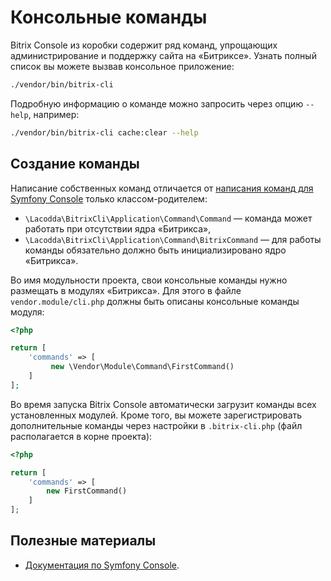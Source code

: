 # Консольные команды

Bitrix Console из коробки содержит ряд команд, упрощающих администрирование и поддержку сайта на «Битриксе». Узнать 
полный список вы можете вызвав консольное приложение:

```bash
./vendor/bin/bitrix-cli
```

Подробную информацию о команде можно запросить через опцию `--help`, например:
 
```bash
./vendor/bin/bitrix-cli cache:clear --help
```

## Создание команды

Написание собственных команд отличается от 
[написания команд для Symfony Console](http://symfony.com/doc/current/components/console/introduction.html) только 
классом-родителем:

* `\Lacodda\BitrixCli\Application\Command\Command` — команда может работать при отсутствии ядра «Битрикса»,
* `\Lacodda\BitrixCli\Application\Command\BitrixCommand` — для работы команды обязательно должно быть 
инициализировано ядро «Битрикса».

Во имя модульности проекта, свои консольные команды нужно размещать в модулях «Битрикса». Для этого в файле 
`vendor.module/cli.php` должны быть описаны консольные команды модуля:

```php
<?php

return [
    'commands' => [
         new \Vendor\Module\Command\FirstCommand()
    ]
];
```

Во время запуска Bitrix Console автоматически загрузит команды всех установленных модулей. Кроме того, вы можете 
зарегистрировать дополнительные команды через настройки в `.bitrix-cli.php` (файл располагается в корне проекта):

```php
<?php

return [ 
    'commands' => [ 
        new FirstCommand()
    ] 
];
```

## Полезные материалы

* [Документация по Symfony Console](http://symfony.com/doc/current/components/console/introduction.html).